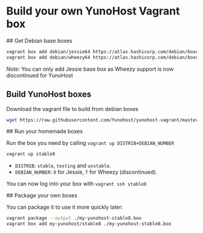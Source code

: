 # Build your own YunoHost Vagrant box

## Get Debian base boxes

```bash
vagrant box add debian/jessie64 https://atlas.hashicorp.com/debian/boxes/jessie64/versions/8.2.0/providers/virtualbox.box
vagrant box add debian/wheezy64 https://atlas.hashicorp.com/debian/boxes/wheezy64/versions/7.9.0/providers/virtualbox.box
```

*Note:* You can only add Jessie base box as Wheezy support is now discontinued for YunoHost

## Build YunoHost boxes

Download the vagrant file to build from debian boxes

```bash
wget https://raw.githubusercontent.com/Yunohost/yunohost-vagrant/master/prebuild/Vagrantfile
```

## Run your homemade boxes

Run the box you need by calling `vagrant up DISTRIB+DEBIAN_NUMBER`

```bash
vagrant up stable8
```

- `DISTRIB`: `stable`, `testing` and `unstable`.
- `DEBIAN_NUMBER`: `8` for Jessie, `7` for Wheezy (discontinued).

You can now log into your box with `vagrant ssh stable8`

## Package your own boxes

You can package it to use it more quickly later:

```bash
vagrant package --output ./my-yunohost-stable8.box
vagrant box add my-yunohost/stable8 ./my-yunohost-stable8.box
```
